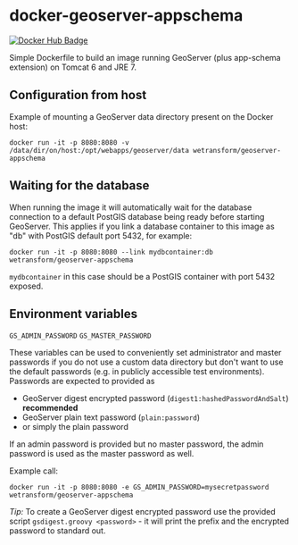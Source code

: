# docker-geoserver-appschema

[![Docker Hub Badge](https://img.shields.io/badge/Docker-Hub%20Hosted-blue.svg)](https://hub.docker.com/r/wetransform/geoserver-appschema/)

Simple Dockerfile to build an image running GeoServer (plus app-schema extension) on Tomcat 6 and JRE 7.

## Configuration from host

Example of mounting a GeoServer data directory present on the Docker host:

```
docker run -it -p 8080:8080 -v /data/dir/on/host:/opt/webapps/geoserver/data wetransform/geoserver-appschema
```

## Waiting for the database

When running the image it will automatically wait for the database connection to a default PostGIS database being ready before starting GeoServer. This applies if you link a database container to this image as "db" with PostGIS default port 5432, for example:

```
docker run -it -p 8080:8080 --link mydbcontainer:db wetransform/geoserver-appschema
```

`mydbcontainer` in this case should be a PostGIS container with port 5432 exposed.

## Environment variables

`GS_ADMIN_PASSWORD`
`GS_MASTER_PASSWORD`

These variables can be used to conveniently set administrator and master passwords if you do not use a custom data directory but don't want to use the default passwords (e.g. in publicly accessible test environments). Passwords are expected to provided as

* GeoServer digest encrypted password (`digest1:hashedPasswordAndSalt`) **recommended**
* GeoServer plain text password (`plain:password`)
* or simply the plain password

If an admin password is provided but no master password, the admin password is used as the master password as well.

Example call:

```
docker run -it -p 8080:8080 -e GS_ADMIN_PASSWORD=mysecretpassword wetransform/geoserver-appschema
```

*Tip:* To create a GeoServer digest encrypted password use the provided script `gsdigest.groovy <password>` - it will print the prefix and the encrypted password to standard out.
